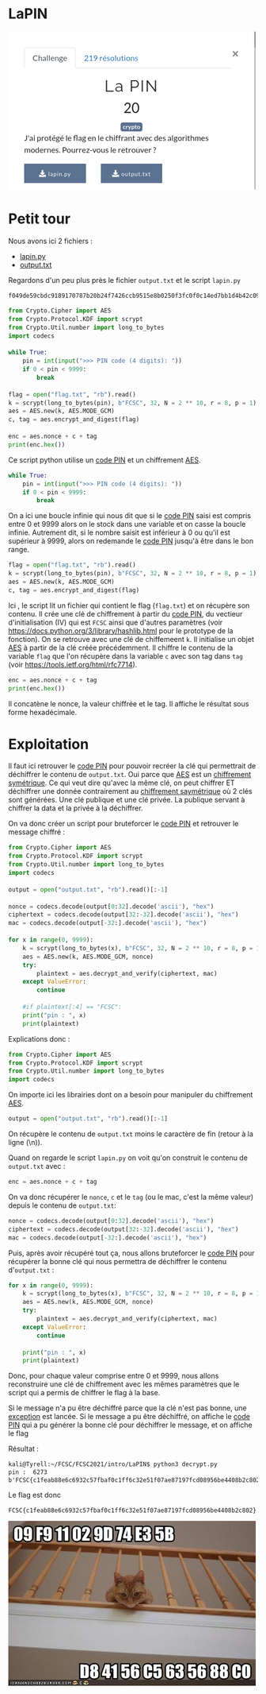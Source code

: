 # LaPIN

![intro](assets/LaPIN.png)

# Petit tour

Nous avons ici 2 fichiers :
- [lapin.py](ressource/lapin.py)
- [output.txt](ressource/output.txt)

Regardons d'un peu plus près le fichier `output.txt` et le script `lapin.py`

```
f049de59cbdc9189170787b20b24f7426ccb9515e8b0250f3fc0f0c14ed7bb1d4b42c09d02fe01e0973a7233d99af55ce696f599050142759adc26796d64e0d6035f2fc39d2edb8a0797a9e45ae4cd55074cf99158d3a64dc70a7e836e3b30382df30de49ba60a
```

```python
from Crypto.Cipher import AES
from Crypto.Protocol.KDF import scrypt
from Crypto.Util.number import long_to_bytes
import codecs

while True:
	pin = int(input(">>> PIN code (4 digits): "))
	if 0 < pin < 9999:
		break

flag = open("flag.txt", "rb").read()
k = scrypt(long_to_bytes(pin), b"FCSC", 32, N = 2 ** 10, r = 8, p = 1)
aes = AES.new(k, AES.MODE_GCM)
c, tag = aes.encrypt_and_digest(flag)

enc = aes.nonce + c + tag
print(enc.hex())
```

Ce script python utilise un [code PIN](https://fr.wikipedia.org/wiki/Code_PIN) et un chiffrement [AES](https://fr.wikipedia.org/wiki/Advanced_Encryption_Standard).

```python
while True:
	pin = int(input(">>> PIN code (4 digits): "))
	if 0 < pin < 9999:
		break
```

On a ici une boucle infinie qui nous dit que si le [code PIN](https://fr.wikipedia.org/wiki/Code_PIN) saisi est compris entre 0 et 9999 alors on le stock dans une variable et on casse la boucle infinie. Autrement dit, si le nombre saisit est inférieur à 0 ou qu'il est supérieur à 9999, alors on redemande le [code PIN](https://fr.wikipedia.org/wiki/Code_PIN) jusqu'à être dans le bon range.

```python
flag = open("flag.txt", "rb").read()
k = scrypt(long_to_bytes(pin), b"FCSC", 32, N = 2 ** 10, r = 8, p = 1)
aes = AES.new(k, AES.MODE_GCM)
c, tag = aes.encrypt_and_digest(flag)
```

Ici , le script lit un fichier qui contient le flag (`flag.txt`) et on récupère son contenu.
Il crée une clé de chiffrement à partir du [code PIN](https://fr.wikipedia.org/wiki/Code_PIN), du vectieur d'initialisation (IV) qui est `FCSC` ainsi que d'autres paramètres (voir https://docs.python.org/3/library/hashlib.html pour le prototype de la fonction). On se retrouve avec une clé de chiffemeent `k`.
Il initialise un objet [AES](https://fr.wikipedia.org/wiki/Advanced_Encryption_Standard) à partir de la clé créée précédemment.
Il chiffre le contenu de la variable `flag` que l'on récupère dans la variable `c` avec son tag dans `tag` (voir https://tools.ietf.org/html/rfc7714).

```python
enc = aes.nonce + c + tag
print(enc.hex())
```

Il concatène le nonce, la valeur chiffrée et le tag.
Il affiche le résultat sous forme hexadécimale.


# Exploitation

Il faut ici retrouver le [code PIN](https://fr.wikipedia.org/wiki/Code_PIN) pour pouvoir recréer la clé qui permettrait de déchiffrer le contenu de `output.txt`.
Oui parce que [AES](https://fr.wikipedia.org/wiki/Advanced_Encryption_Standard) est un [chiffrement symétrique](https://fr.wikipedia.org/wiki/Cryptographie_sym%C3%A9trique). Ce qui veut dire qu'avec la même clé, on peut chiffrer ET déchiffrer une donnée contrairement au [chiffrement saymétrique](https://fr.wikipedia.org/wiki/Cryptographie_asym%C3%A9trique) où 2 clés sont générées. Une clé publique et une clé privée. La publique servant à chiffrer la data et la privée à la déchiffrer.


On va donc créer un script pour bruteforcer le [code PIN](https://fr.wikipedia.org/wiki/Code_PIN) et retrouver le message chiffré :

```python
from Crypto.Cipher import AES
from Crypto.Protocol.KDF import scrypt
from Crypto.Util.number import long_to_bytes
import codecs

output = open("output.txt", "rb").read()[:-1]

nonce = codecs.decode(output[0:32].decode('ascii'), "hex")
ciphertext = codecs.decode(output[32:-32].decode('ascii'), "hex")
mac = codecs.decode(output[-32:].decode('ascii'), "hex")

for x in range(0, 9999):
    k = scrypt(long_to_bytes(x), b"FCSC", 32, N = 2 ** 10, r = 8, p = 1)
    aes = AES.new(k, AES.MODE_GCM, nonce)
    try:
        plaintext = aes.decrypt_and_verify(ciphertext, mac)
    except ValueError:
        continue

    #if plaintext[:4] == "FCSC":
    print("pin : ", x)
    print(plaintext)
```

Explications donc :

```python
from Crypto.Cipher import AES
from Crypto.Protocol.KDF import scrypt
from Crypto.Util.number import long_to_bytes
import codecs
```

On importe ici les librairies dont on a besoin pour manipuler du chiffrement [AES](https://fr.wikipedia.org/wiki/Advanced_Encryption_Standard).

```python
output = open("output.txt", "rb").read()[:-1]
```

On récupère le contenu de `output.txt` moins le caractère de fin (retour à la ligne (\n)).

Quand on regarde le script `lapin.py` on voit qu'on construit le contenu de `output.txt` avec :

```python
enc = aes.nonce + c + tag
```
On va donc récupérer le `nonce`, `c` et le `tag` (ou le mac, c'est la même valeur) depuis le contenu de `output.txt`:

```python
nonce = codecs.decode(output[0:32].decode('ascii'), "hex")
ciphertext = codecs.decode(output[32:-32].decode('ascii'), "hex")
mac = codecs.decode(output[-32:].decode('ascii'), "hex")
```

Puis, après avoir récupéré tout ça, nous allons bruteforcer le [code PIN](https://fr.wikipedia.org/wiki/Code_PIN) pour récupérer la bonne clé qui nous permettra de déchiffrer le contenu d'`output.txt` :

```python
for x in range(0, 9999):
    k = scrypt(long_to_bytes(x), b"FCSC", 32, N = 2 ** 10, r = 8, p = 1)
    aes = AES.new(k, AES.MODE_GCM, nonce)
    try:
        plaintext = aes.decrypt_and_verify(ciphertext, mac)
    except ValueError:
        continue

    print("pin : ", x)
    print(plaintext)
```

Donc, pour chaque valeur comprise entre 0 et 9999, nous allons reconstruire une clé de chiffrement avec les mêmes paramètres que le script qui a permis de chiffrer le flag à la base.

Si le message n'a pu être déchiffré parce que la clé n'est pas bonne, une [exception](https://fr.wikipedia.org/wiki/Syst%C3%A8me_de_gestion_d%27exceptions) est lancée.
Si le message a pu être déchiffré, on affiche le [code PIN](https://fr.wikipedia.org/wiki/Code_PIN) qui a pu générer la bonne clé pour déchiffrer le message, et on affiche le flag

Résultat :

```shell
kali@Tyrell:~/FCSC/FCSC2021/intro/LaPIN$ python3 decrypt.py
pin :  6273
b'FCSC{c1feab88e6c6932c57fbaf0c1ff6c32e51f07ae87197fcd08956be4408b2c802}\n'
```

Le flag est donc

```
FCSC{c1feab88e6c6932c57fbaf0c1ff6c32e51f07ae87197fcd08956be4408b2c802}
```

![lolcat](assets/lolcat.jpg)
